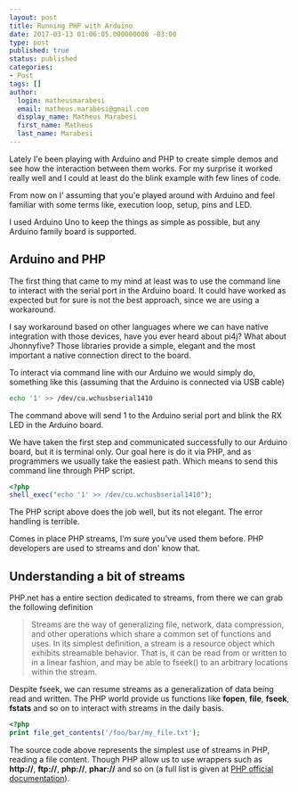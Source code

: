 ```yaml
---
layout: post
title: Running PHP with Arduino
date: 2017-03-13 01:06:05.000000000 -03:00
type: post
published: true
status: published
categories:
- Post
tags: []
author:
  login: matheusmarabesi
  email: matheus.marabesi@gmail.com
  display_name: Matheus Marabesi
  first_name: Matheus
  last_name: Marabesi
---
```


Lately I'e been playing with Arduino and PHP to create simple demos and see how the interaction
between them works. For my surprise it worked really well and I could at least do the blink example with few lines
of code.

From now on I' assuming that you'e played around with Arduino and feel familiar with some terms like, execution loop,
setup, pins and LED.

I used Arduino Uno to keep the things as simple as possible, but any Arduino family board is supported.

## Arduino and PHP

The first thing that came to my mind at least was to use the command line to interact with the serial port in the 
Arduino board. It could have worked as expected but for sure is not the best approach, since we are using a workaround.

I say workaround based on other languages where we can have native integration with those devices, have you ever heard
about pi4j? What about Jhonnyfive? Those libraries provide a simple, elegant and the most important a native connection
direct to the board.

To interact via command line with our Arduino we would simply do, something like this (assuming that the Arduino is
connected via USB cable)
 
``` bash
echo '1' >> /dev/cu.wchusbserial1410
```

The command above will send 1 to the Arduino serial port and blink the RX LED in the Arduino board.

We have taken the first step and communicated successfully to our Arduino board, but it is terminal only. Our
goal here is do it via PHP, and as programmers we usually take the easiest path. Which means to send this command
line through PHP script.

``` php
<?php
shell_exec("echo '1' >> /dev/cu.wchusbserial1410");
```

The PHP script above does the job well, but its not elegant. The error handling is terrible.

Comes in place PHP streams, I'm sure you've used them before. PHP developers are used to streams and don' know that. 

## Understanding a bit of streams

PHP.net has a entire section dedicated to streams, from there we can grab the following definition

> Streams are the way of generalizing file, network, data compression, and other operations which share a common set 
of functions and uses. In its simplest definition, a stream is a resource object which exhibits streamable behavior. 
That is, it can be read from or written to in a linear fashion, and may be able to fseek() to an arbitrary locations 
within the stream.

Despite fseek, we can resume streams as a generalization of data being read and written. The PHP world provide us
functions like **fopen**, **file**, **fseek**, **fstats** and so on to interact with streams in the daily basis.

``` php
<?php
print file_get_contents('/foo/bar/my_file.txt');
```

The source code above represents the simplest use of streams in PHP, reading a file content. Though PHP allow us to use
wrappers such as **http://**, **ftp://**, **php://**, **phar://** and so on (a full list is given at [PHP official 
documentation](http://php.net/manual/en/wrappers.http.php)).

